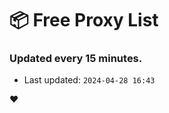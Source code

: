 # :package: Free Proxy List
### Updated every 15 minutes.

- Last updated: `2024-04-28 16:43`

:heart:
